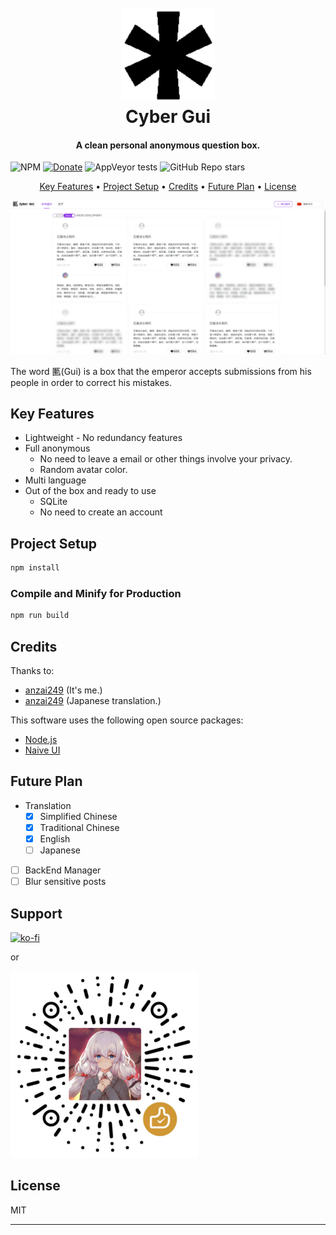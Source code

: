 
<h1 align="center">
  <br>
  <a href="http://www.amitmerchant.com/electron-markdownify"><img src="./public/favicon.png" alt="CyberGui" width="150"></a>
  <br>
  Cyber Gui
  <br>
</h1>

<h4 align="center">A clean personal anonymous question box.</h4>

<p align="center">

![NPM](https://img.shields.io/npm/l/naive-ui)
[![Donate](https://img.shields.io/badge/%24-Donate-ff69b4)](https://www.paypal.me/MoriTokugawa)
![AppVeyor tests](https://img.shields.io/appveyor/tests/anzai249/CyberGui)
![GitHub Repo stars](https://img.shields.io/github/stars/anzai249/CyberGui?style=social)
</p>

<p align="center">
  <a href="#key-features">Key Features</a> •
  <a href="#project-setup">Project Setup</a> •
  <a href="#credits">Credits</a> •
  <a href="#future-plan">Future Plan</a> •
  <a href="#license">License</a>
</p>

![screenshot](./img/screenshot.png)

The word 匭(Gui) is a box that the emperor accepts submissions from his people in order to correct his mistakes.

## Key Features

* Lightweight - No redundancy features
* Full anonymous
  - No need to leave a email or other things involve your privacy.
  - Random avatar color.
* Multi language
* Out of the box and ready to use
  - SQLite
  - No need to create an account

## Project Setup

```sh
npm install
```
### Compile and Minify for Production

```sh
npm run build
```

## Credits

Thanks to:

- [anzai249](http://electron.atom.io/)
(It's me.)
- [anzai249](http://electron.atom.io/)
(Japanese translation.)

This software uses the following open source packages:

- [Node.js](https://nodejs.org/)
- [Naive UI](https://www.naiveui.com)

## Future Plan

* Translation
  - [x] Simplified Chinese
  - [x] Traditional Chinese
  - [x] English
  - [ ] Japanese

- [ ] BackEnd Manager
- [ ] Blur sensitive posts

## Support

[![ko-fi](https://ko-fi.com/img/githubbutton_sm.svg)](https://ko-fi.com/B0B0668ZJ)

or

<img src="./img/wechat.png" width="300px"></img>

## License

MIT

---
